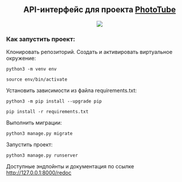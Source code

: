 <h2 align="center">API-интерфейс для проекта <a  href="https://solitairevue.firebaseapp.com">PhotoTube</a></h2>

<p align="center">
  
<img src="https://img.shields.io/badge/developer-geocrane-green">

### Как запустить проект:

Клонировать репозиторий.
Cоздать и активировать виртуальное окружение:

```
python3 -m venv env
```

```
source env/bin/activate
```

Установить зависимости из файла requirements.txt:

```
python3 -m pip install --upgrade pip
```

```
pip install -r requirements.txt
```

Выполнить миграции:

```
python3 manage.py migrate
```

Запустить проект:

```
python3 manage.py runserver
```

Доступные эндпойнты и документация по ссылке http://127.0.0.1:8000/redoc
